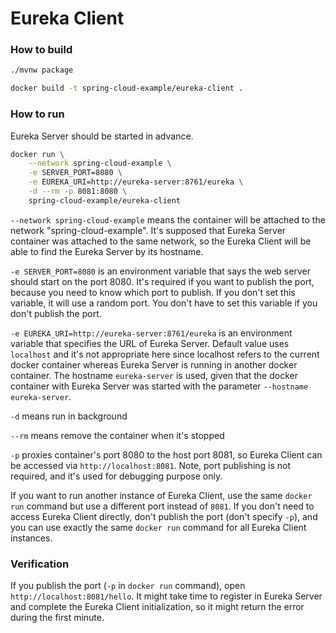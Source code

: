 # Eureka Client

### How to build

```bash
./mvnw package
```

```bash
docker build -t spring-cloud-example/eureka-client .
```

### How to run
Eureka Server should be started in advance.

```bash
docker run \
    --network spring-cloud-example \
    -e SERVER_PORT=8080 \
    -e EUREKA_URI=http://eureka-server:8761/eureka \
    -d --rm -p 8081:8080 \
    spring-cloud-example/eureka-client
 ```
`--network spring-cloud-example` means the container will be attached to the network "spring-cloud-example".
It's supposed that Eureka Server container was attached to the same network, 
so the Eureka Client will be able to find the Eureka Server by its hostname. 

`-e SERVER_PORT=8080` is an environment variable that says the web server should start on the port 8080.
It's required if you want to publish the port, because you need to know which port to publish.
If you don't set this variable, it will use a random port.
You don't have to set this variable if you don't publish the port.

`-e EUREKA_URI=http://eureka-server:8761/eureka` is an environment variable that specifies the URL of Eureka Server.
Default value uses `localhost` and it's not appropriate here since localhost refers to the current docker container
whereas Eureka Server is running in another docker container.
The hostname `eureka-server` is used, given that the docker container with Eureka Server
was started with the parameter `--hostname eureka-server`.

`-d` means run in background

`--rm` means remove the container when it's stopped

`-p` proxies container's port 8080 to the host port 8081, so Eureka Client can be accessed via `http://localhost:8081`.
Note, port publishing is not required, and it's used for debugging purpose only.  

If you want to run another instance of Eureka Client, 
use the same `docker run` command but use a different port instead of `8081`.
If you don't need to access Eureka Client directly, don't publish the port (don't specify `-p`),
and you can use exactly the same `docker run` command for all Eureka Client instances.

### Verification
If you publish the port (`-p` in `docker run` command), open `http://localhost:8081/hello`.
It might take time to register in Eureka Server and complete the Eureka Client initialization,
so it might return the error during the first minute.